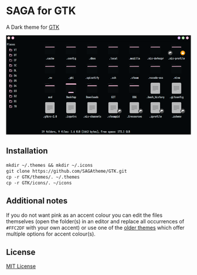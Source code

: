 # SAGA for GTK
A Dark theme for [GTK](https://www.gtk.org/)

![Screenshot](./screenshot.png)

## Installation
```
mkdir ~/.themes && mkdir ~/.icons
git clone https://github.com/SAGAtheme/GTK.git
cp -r GTK/themes/. ~/.themes 
cp -r GTK/icons/. ~/icons
```

## Additional notes
If you do not want pink as an accent colour you can edit the files themselves (open the folder(s) in an editor and replace all occurrences of ```#FFC2DF``` with your own accent) or use one of the [older themes](https://github.com/SAGAtheme/GTK/tree/2d71f2f78289a1e6c3c37c18d4036e30e4c5bc3b) which offer multiple options for accent colour(s). 

## License

[MIT License](./LICENSE)

